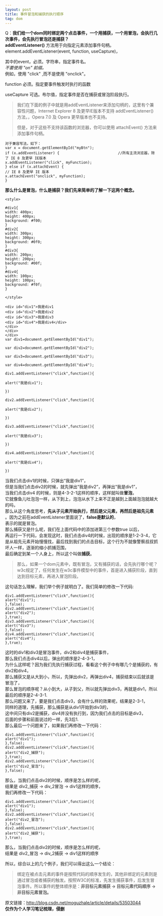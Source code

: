 ```yaml
---
layout: post
title: 事件冒泡和捕获的执行顺序
tag: dom
---
```


 Q：**我们给一个dom同时绑定两个点击事件，一个用捕获，一个用冒泡，会执行几次事件，会先执行冒泡还是捕获？**<br/>
**addEventListener()** 方法用于向指定元素添加事件句柄。<br/>element.addEventListener(event, function, useCapture)，<br/>

其中的event，必须。字符串，指定事件名。 <br/>
*不要使用 "on" 前缀。* <br/>
例如，使用 "click" ,而不是使用 "onclick"。<br/>

function  必须。指定要事件触发时执行的函数<br/>

useCapture  可选。布尔值，指定事件是否在捕获或冒泡阶段执行。<br/>

> 我们在下面的例子中就是用addEventListener来添加句柄的，这里有个兼容性问题，Internet Explorer 8
> 及更早IE版本不支持 addEventListener() 方法，，Opera 7.0 及 Opera 更早版本也不支持。
> 
>  但是，对于这些不支持该函数的浏览器，你可以使用 attachEvent() 方法来添加事件句柄。


    对于兼容写法，如下：
    var x = document.getElementById("myBtn");
    if (x.addEventListener) {                           //所有主流浏览器，除了 IE 8 及更早 IE版本
    x.addEventListener("click", myFunction);
    } else if (x.attachEvent) {
    // IE 8 及更早 IE 版本
    x.attachEvent("onclick", myFunction);
    }
    
**那么什么是冒泡，什么是捕获？我们先来简单的了解一下这两个概念。**<br/>

```
<style>

#div1{
width: 400px;
height: 400px;
background: #f00;
}
#div2{
width: 300px;
height: 300px;
background: #0f0;
}
#div3{
width: 200px;
height: 200px;
background: #00f;
}
#div4{
width: 100px;
height: 100px;
background: #f0f;
}

</style>

<div id="div1">我是div1
<div id="div2">我是div2
<div id="div3">我是div3
<div id="div4">我是div4</div>
</div>
</div>
</div>
var div1=document.getElementById("div1");

var div2=document.getElementById("div2");

var div3=document.getElementById("div3");

var div4=document.getElementById("div4");

div1.addEventListener("click",function(){

alert("我是div1");

})

div2.addEventListener("click",function(){

alert("我是div2");

})

div3.addEventListener("click",function(){

alert("我是div3");

})

div4.addEventListener("click",function(){

alert("我是div4");

})
```

当我们点击div1的时候，只弹出“我是div1”，<br/>
但是当我们点击div2的时候，就先弹出“我是div2”，再弹出“我是div1”，<br/>
当我们点击div4 的时候，则是4-3-2-1这样的顺序，这样就叫做**冒泡**，<br/>它就像鱼儿吐泡泡一样，从下到上，泡泡从水下上来不正是越到上面越泡泡就越大的吗，<br/>那么从这个角度思考，**先从子元素开始执行，然后是父元素，再然后是祖先元素**<br/>。因为之前在addEventListener里面说了，**false是默认的**，<br/>表示的就是冒泡。<br/>
那么捕获又是什么呢，我们在上面代码中的添加进第三个参数true 以后，<br/>再运行一下代码，会发现这时，我们点击div4的时候，出现的顺序是1-2-3-4，<r/>它是从祖先元素开始慢慢找，最后找到我们的点击目标，这个行为不就像警察叔叔抓坏人一样，逐渐的缩小抓捕范围，<br/>最后确定到某一个人身上，所以这个叫做**捕获**。<br/>

> 那么，如果一个dom元素中，既有冒泡，又有捕获的话，会先执行哪个呢？w3c规定了，任何发生在w3c事件模型中的事件，首是进入捕获阶段，直到达到目标元素，再进入冒泡阶段。

这句话怎么理解，我们举个例子就明白了。我们简单的修改一下代码:<br/>
```
div1.addEventListener("click",function(){
alert("div1");
},false);
div2.addEventListener("click",function(){
alert("div2");
},true);
div3.addEventListener("click",function(){
alert("div3");
},false);
div4.addEventListener("click",function(){
alert("div4");
},true);
```
这时的div1和div3是冒泡事件，div2和div4是捕获事件，<br/>那么我们点击div4以后，弹出的顺序是2-4-3-1，<br/>为什么这样呢？因为我们先执行捕获过程，看看这个例子中有哪几个是捕获的，有div2和div4，<br/>那么捕获又是从大到小，所以，先弹出div2，再弹出div4，捕获结束以后就该是冒泡了，<br/>那么冒泡的顺序呢？从小到大，从子到父，所以就先弹出div3，再就是div1，所以最后的顺序是2-4-3-1.<br/>那么问题又来了，要是我们点击div3，会有什么样的效果呢，结果是2-3-1，<br/>同样的道理，先捕获，那么捕获是从div1开始到div3的，<br/>这中间只有div2是捕获，div4并没有执行到，因为我们点击的目标是div3，<br/>后面的步骤和前面说过的一样，先3后1.<br/>
那么最后一个问题来了，如果我们再修改一下代码：<br/>
```
div1.addEventListener("click",function(){
alert("div1");
},false);
div2.addEventListener("click",function(){
alert("div2_捕获");
},true);
div2.addEventListener("click",function(){
alert("div2_冒泡");
},false);

```

那么，当我们点击div2的时候，顺序是怎么样的呢，<br/>结果是 div2_捕获  -> div_2冒泡 -> div1这样的顺序，<br/>我们再修改一下代码：<br/>
```
div1.addEventListener("click",function(){
alert("div1");
},false);
div2.addEventListener("click",function(){
alert("div2_冒泡");
},false);
div2.addEventListener("click",function(){
alert("div2_捕获");
},true);
```
那么，当我们点击div2的时候，顺序是怎么样的呢，<br/>结果是 div2_冒泡  -> div_2捕获 -> div1这样的顺序<br/>

所以，综合以上的几个例子，我们可以得出这么一个结论：<br/>

> 绑定在被点击元素的事件是按照代码的顺序发生的，其他非绑定的元素则是通过冒泡或者捕获的触发。按照W3C的标准，先发生捕获事件，后发生冒泡事件。所以事件的整体顺序是：**非目标元素捕获
> -> 目标元素代码顺序 -> 非目标元素冒泡。**

原文链接：http://blog.csdn.net/moguzhale/article/details/53503044  <br/>
**仅作为个人学习笔记梳理，侵删**<br/>

